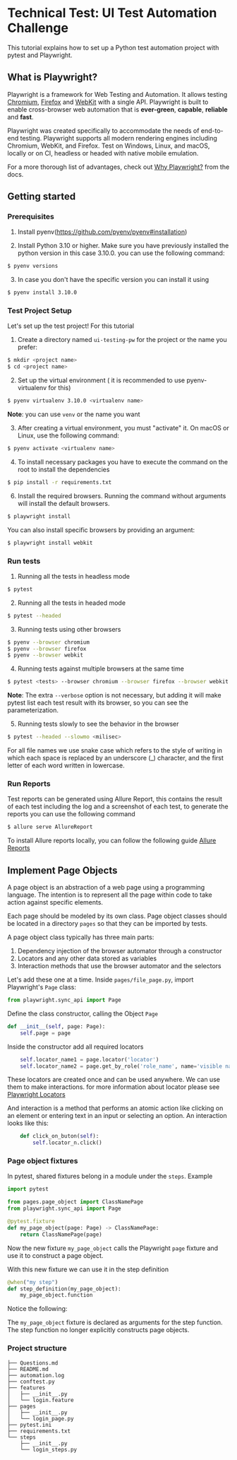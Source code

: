 # Technical Test: UI Test Automation Challenge

This tutorial explains how to set up a Python test automation project with pytest and Playwright.

## What is Playwright?

Playwright is a framework for Web Testing and Automation. It allows testing [Chromium](https://www.chromium.org/Home), [Firefox](https://www.mozilla.org/en-US/firefox/new/) and [WebKit](https://webkit.org/) with a single API. Playwright is built to enable cross-browser web automation that is **ever-green**, **capable**, **reliable** and **fast**.

Playwright was created specifically to accommodate the needs of end-to-end testing. Playwright supports all modern rendering engines including Chromium, WebKit, and Firefox. Test on Windows, Linux, and macOS, locally or on CI, headless or headed with native mobile emulation.

For a more thorough list of advantages, check out
[Why Playwright?](https://playwright.dev/python/docs/why-playwright/)
from the docs.

## Getting started

### Prerequisites

1. Install pyenv(https://github.com/pyenv/pyenv#installation)

2. Install Python 3.10 or higher. Make sure you have previously installed the python version in this case 3.10.0. you can use the following command:

```bash
$ pyenv versions
```

3. In case you don't have the specific version you can install it using

```bash
$ pyenv install 3.10.0
```

### Test Project Setup

Let's set up the test project! For this tutorial
1. Create a directory named `ui-testing-pw` for the project or the name you prefer:

```bash
$ mkdir <project name>
$ cd <project name>
```

2. Set up the virtual environment ( it is recommended to use pyenv-virtualenv for this)

```bash
$ pyenv virtualenv 3.10.0 <virtualenv name>
```

**Note**: you can use `venv` or the name you want

3. After creating a virtual environment, you must "activate" it.
On macOS or Linux, use the following command:

```bash
$ pyenv activate <virtualenv name>
```

4. To install necessary packages you have to execute the command on the root to install the dependencies

```bash
$ pip install -r requirements.txt
```

6. Install the required browsers. Running the command without arguments will install the default browsers.

```bash
$ playwright install
```

You can also install specific browsers by providing an argument:

```bash
$ playwright install webkit
```

### Run tests

1. Running all the tests in headless mode

```bash
$ pytest
```

2. Running all the tests in headed mode

```bash
$ pytest --headed
```

3. Running tests using other browsers

```bash
$ pyenv --browser chromium
$ pyenv --browser firefox
$ pyenv --browser webkit
```

4. Running tests against multiple browsers at the same time

```bash
$ pytest <tests> --browser chromium --browser firefox --browser webkit --verbose
```
**Note**: The extra `--verbose` option is not necessary, but adding it will make pytest list each test result with its browser, so you can see the parameterization.

5. Running tests slowly to see the behavior in the browser

```bash
$ pytest --headed --slowmo <milisec>
```

For all file names we use snake case which refers to the style of writing in which each space is replaced by an underscore (_) character, and the first letter of each word written in lowercase.

### Run Reports

Test reports can be generated using Allure Report, this contains the result of each test including the log and a screenshot of each test, to generate the reports you can use the following command

```bash
$ allure serve AllureReport
```

To install Allure reports locally, you can follow the following guide [Allure Reports](https://allurereport.org/docs/install/)

## Implement Page Objects

A page object is an abstraction of a web page using a programming language. The intention is to represent all the page within code to take action against specific elements.

Each page should be modeled by its own class. Page object classes should be located in a directory `pages` so that they can be imported by tests.

A page object class typically has three main parts:

1. Dependency injection of the browser automator through a constructor
2. Locators and any other data stored as variables
3. Interaction methods that use the browser automator and the selectors

Let's add these one at a time.
Inside `pages/file_page.py`, import Playwright's `Page` class:

```python
from playwright.sync_api import Page
```

Define the class constructor, calling the Object `Page`

```python
def __init__(self, page: Page):
    self.page = page
```

Inside the constructor add all required locators

```python
    self.locator_name1 = page.locator('locator')
    self.locator_name2 = page.get_by_role('role_name', name='visible name')
```

These locators are created once and can be used anywhere. We can use them to make interactions. for more information about locator please see [Playwright Locators](https://playwright.dev/python/docs/locators)

And interaction is a method that performs an atomic action like clicking on an element or entering text in an input or selecting an option. An  interaction looks like this:

```python
    def click_on_buton(self):
        self.locator_n.click()
```


### Page object fixtures

In pytest, shared fixtures belong in a module under the `steps`. Example

```python
import pytest

from pages.page_object import ClassNamePage
from playwright.sync_api import Page

@pytest.fixture
def my_page_object(page: Page) -> ClassNamePage:
    return ClassNamePage(page)
```

Now the new fixture `my_page_object` calls the Playwright `page` fixture and use it to construct a page object.

With this new fixture we can use it in the step definition

```python
@when("my step")
def step_definition(my_page_object):
    my_page_object.function
```

Notice the following:

The `my_page_object` fixture is declared as arguments for the step function.
The step function no longer explicitly constructs page objects.

### Project structure

```
├── Questions.md
├── README.md
├── automation.log
├── conftest.py
├── features
│   ├── __init__.py
│   └── login.feature
├── pages
│   ├── __init__.py
│   └── login_page.py
├── pytest.ini
├── requirements.txt
└── steps
    ├── __init__.py
    └── login_steps.py
   ```